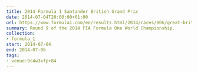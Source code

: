 ```yaml
---
title: 2014 Formula 1 Santander British Grand Prix
date: 2014-07-04T20:00:00+01:00
url: https://www.formula1.com/en/results.html/2014/races/906/great-britain.html
summary: Round 9 of the 2014 FIA Formula One World Championship.
collection:
- formula_1
start: 2014-07-04
end: 2014-07-06
tags:
- venue:9c4w3xfp+84
---
```

